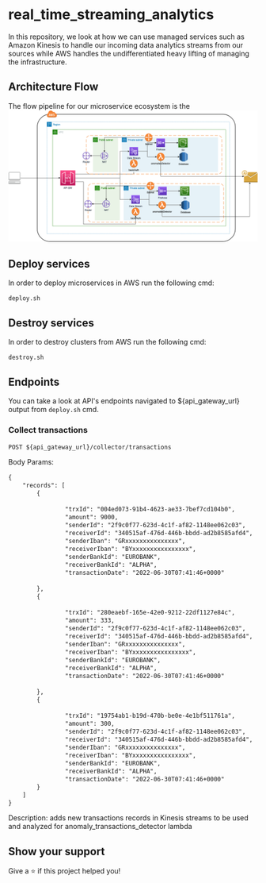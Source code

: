 # real_time_streaming_analytics

In this repository, we look at how we can use managed services such as Amazon Kinesis to handle our incoming data analytics streams from our sources while AWS handles the undifferentiated heavy lifting of managing the infrastructure.

## Architecture Flow
The flow pipeline for our microservice ecosystem is the ![following](./ArchitectureFlow.png)

## Deploy services

In order to deploy microservices in AWS run the following cmd:

```shell
deploy.sh
```

## Destroy services

In order to destroy clusters from AWS run the following cmd:

```shell
destroy.sh
```

## Endpoints

You can take a look at API's endpoints navigated to ${api_gateway_url} output from `deploy.sh` cmd.

### Collect transactions ###

```shell
POST ${api_gateway_url}/collector/transactions
```

Body Params:
```shell
{
    "records": [
        {

                "trxId": "004ed073-91b4-4623-ae33-7bef7cd104b0",
                "amount": 9000,
                "senderId": "2f9c0f77-623d-4c1f-af82-1148ee062c03",
                "receiverId": "340515af-476d-446b-bbdd-ad2b8585afd4",
                "senderIban": "GRxxxxxxxxxxxxxxx",
                "receiverIban": "BYxxxxxxxxxxxxxxxx",
                "senderBankId": "EUROBANK",
                "receiverBankId": "ALPHA",
                "transactionDate": "2022-06-30T07:41:46+0000"

        },
        {

                "trxId": "280eaebf-165e-42e0-9212-22df1127e84c",
                "amount": 333,
                "senderId": "2f9c0f77-623d-4c1f-af82-1148ee062c03",
                "receiverId": "340515af-476d-446b-bbdd-ad2b8585afd4",
                "senderIban": "GRxxxxxxxxxxxxxxx",
                "receiverIban": "BYxxxxxxxxxxxxxxxx",
                "senderBankId": "EUROBANK",
                "receiverBankId": "ALPHA",
                "transactionDate": "2022-06-30T07:41:46+0000"
            
        },
        {

                "trxId": "19754ab1-b19d-470b-be0e-4e1bf511761a",
                "amount": 300,
                "senderId": "2f9c0f77-623d-4c1f-af82-1148ee062c03",
                "receiverId": "340515af-476d-446b-bbdd-ad2b8585afd4",
                "senderIban": "GRxxxxxxxxxxxxxxx",
                "receiverIban": "BYxxxxxxxxxxxxxxxx",
                "senderBankId": "EUROBANK",
                "receiverBankId": "ALPHA",
                "transactionDate": "2022-06-30T07:41:46+0000"
        }
    ]
}
```

Description: adds new transactions records in Kinesis streams to be used and analyzed for anomaly_transactions_detector lambda

## Show your support

Give a ⭐️ if this project helped you!
